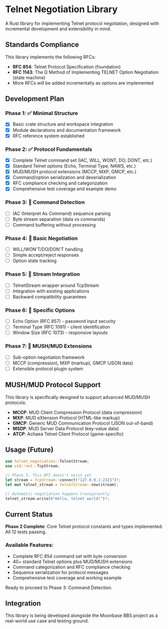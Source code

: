 # Telnet Negotiation Library

A Rust library for implementing Telnet protocol negotiation, designed with incremental development and extensibility in mind.

## Standards Compliance

This library implements the following RFCs:

- **RFC 854**: Telnet Protocol Specification (foundation)
- **RFC 1143**: The Q Method of Implementing TELNET Option Negotiation (state machine)
- More RFCs will be added incrementally as options are implemented

## Development Plan

### Phase 1: ✅ Minimal Structure
- [x] Basic crate structure and workspace integration
- [x] Module declarations and documentation framework
- [x] RFC reference system established

### Phase 2: ✅ Protocol Fundamentals  
- [x] Complete Telnet command set (IAC, WILL, WONT, DO, DONT, etc.)
- [x] Standard Telnet options (Echo, Terminal Type, NAWS, etc.)
- [x] MUD/MUSH protocol extensions (MCCP, MXP, GMCP, etc.)
- [x] Command/option serialization and deserialization
- [x] RFC compliance checking and categorization
- [x] Comprehensive test coverage and example demo

### Phase 3: 🔄 Command Detection
- [ ] IAC (Interpret As Command) sequence parsing
- [ ] Byte stream separation (data vs commands)
- [ ] Command buffering without processing

### Phase 4: 🔄 Basic Negotiation
- [ ] WILL/WON'T/DO/DON'T handling
- [ ] Simple accept/reject responses
- [ ] Option state tracking

### Phase 5: 🔄 Stream Integration
- [ ] TelnetStream wrapper around TcpStream
- [ ] Integration with existing applications
- [ ] Backward compatibility guarantees

### Phase 6: 🔄 Specific Options
- [ ] Echo Option (RFC 857) - password input security
- [ ] Terminal Type (RFC 1091) - client identification
- [ ] Window Size (RFC 1073) - responsive layouts

### Phase 7: 🔄 MUSH/MUD Extensions
- [ ] Sub-option negotiation framework
- [ ] MCCP (compression), MXP (markup), GMCP (JSON data)
- [ ] Extensible protocol plugin system

## MUSH/MUD Protocol Support

This library is specifically designed to support advanced MUD/MUSH protocols:

- **MCCP**: MUD Client Compression Protocol (data compression)
- **MXP**: MUD eXtension Protocol (HTML-like markup)
- **GMCP**: Generic MUD Communication Protocol (JSON out-of-band)
- **MSDP**: MUD Server Data Protocol (key-value data)
- **ATCP**: Achaea Telnet Client Protocol (game-specific)

## Usage (Future)

```rust
use telnet_negotiation::TelnetStream;
use std::net::TcpStream;

// Phase 5: This API doesn't exist yet
let stream = TcpStream::connect("127.0.0.1:2323")?;
let mut telnet_stream = TelnetStream::new(stream);

// Automatic negotiation happens transparently
telnet_stream.write(b"Hello, telnet world!")?;
```

## Current Status

**Phase 2 Complete**: Core Telnet protocol constants and types implemented. All 12 tests passing.

### Available Features:
- Complete RFC 854 command set with byte conversion
- 40+ standard Telnet options plus MUD/MUSH extensions  
- Command categorization and RFC compliance checking
- Sequence serialization for protocol messages
- Comprehensive test coverage and working example

Ready to proceed to Phase 3: Command Detection.

## Integration

This library is being developed alongside the Moonbase BBS project as a real-world use case and testing ground.
